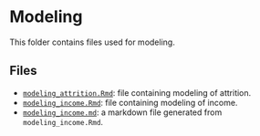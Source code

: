 # Modeling

This folder contains files used for modeling.

## Files

* [`modeling_attrition.Rmd`](https://github.com/sjmiller8182/AttritionAnalysis/blob/master/analysis/modeling/modeling_attrition.Rmd): file containing modeling of attrition.
* [`modeling_income.Rmd`](https://github.com/sjmiller8182/AttritionAnalysis/blob/master/analysis/modeling/modeling_income.Rmd): file containing modeling of income.
* [`modeling_income.md`](https://github.com/sjmiller8182/AttritionAnalysis/blob/master/analysis/modeling/modeling_income.md): a markdown file generated from `modeling_income.Rmd`.
